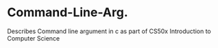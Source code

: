 # Command-Line-Arg.
Describes Command line argument in c as part of CS50x Introduction to Computer Science


